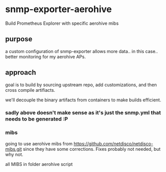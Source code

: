 # snmp-exporter-aerohive
Build Prometheus Explorer with specific aerohive mibs

## purpose

a custom configuration of snmp-exporter allows more data.. in this case.. better monitoring for my aerohive APs.

## approach

goal is to build by sourcing upstream repo, add customizations, and then cross compile artifiacts.

we'll decouple the binary artifacts from containers to make builds efficient.

### sadly above doesn't make sense as it's just the snmp.yml that needs to be generated :P 

### mibs

going to use aerohive mibs from https://github.com/netdisco/netdisco-mibs.git since they have some corrections. Fixes probably not needed, but why not.

all MIBS in folder aerohive
script
```bash
